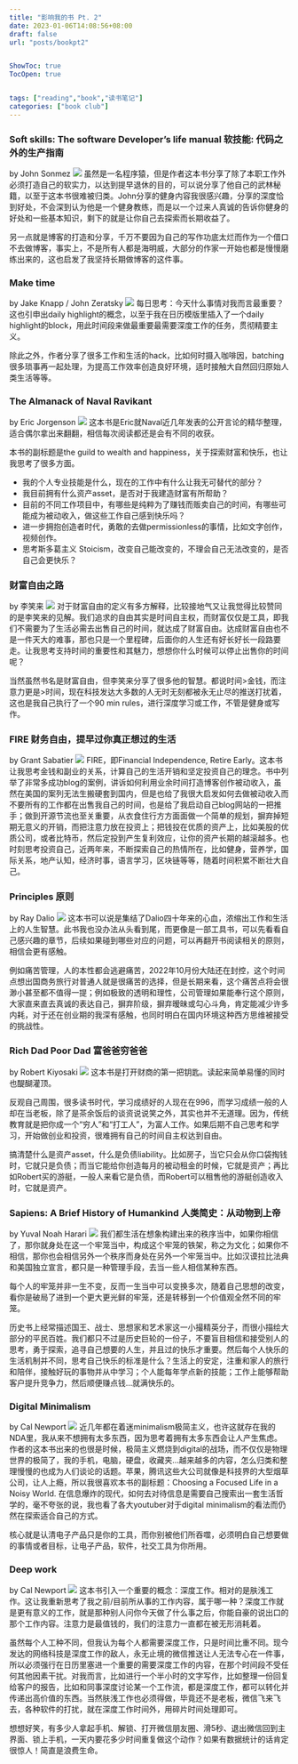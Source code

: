 ```yaml
---
title: "影响我的书 Pt. 2"
date: 2023-01-06T14:08:56+08:00
draft: false
url: "posts/bookpt2"


ShowToc: true
TocOpen: true


tags: ["reading","book","读书笔记"]
categories: ["book club"]
---
```


### Soft skills: The software Developer’s life manual 软技能: 代码之外的生产指南 
by John Sonmez
![](/img/softskillsbook.jpg)
虽然是一名程序猿，但是作者这本书分享了除了本职工作外必须打造自己的软实力，以达到提早退休的目的，可以说分享了他自己的武林秘籍，以至于这本书很难被归类。John分享的健身内容我很感兴趣，分享的深度恰到好处，不会深到认为他是一个健身教练，而是以一个过来人真诚的告诉你健身的好处和一些基本知识，剩下的就是让你自己去探索而长期收益了。

另一点就是博客的打造和分享，千万不要因为自己的写作功底太烂而作为一个借口不去做博客，事实上，不是所有人都是海明威，大部分的作家一开始也都是慢慢磨练出来的，这也启发了我坚持长期做博客的这件事。


### Make time 
by Jake Knapp / John Zeratsky
![](/img/maketimebook.jpg)
每日思考：今天什么事情对我而言最重要？这也引申出daily highlight的概念，以至于我在日历模版里插入了一个daily highlight的block，用此时间段来做最重要最需要深度工作的任务，贯彻精要主义。

除此之外，作者分享了很多工作和生活的hack，比如何时摄入咖啡因，batching很多琐事再一起处理，为提高工作效率创造良好环境，适时接触大自然回归原始人类生活等等。


### The Almanack of Naval Ravikant 
by Eric Jorgenson
![](/img/almanacknaval.jpg)
这本书是Eric就Naval近几年发表的公开言论的精华整理，适合偶尔拿出来翻翻，相信每次阅读都还是会有不同的收获。

本书的副标题是the guild to wealth and happiness，关于探索财富和快乐，也让我思考了很多方面。

- 我的个人专业技能是什么，现在的工作中有什么让我无可替代的部分？
- 我目前拥有什么资产asset，是否对于我建造财富有所帮助？
- 目前的不同工作项目中，有哪些是纯粹为了赚钱而贩卖自己的时间，有哪些可能成为被动收入，做这些工作自己感到快乐吗？
- 进一步拥抱创造者时代，勇敢的去做permissionless的事情，比如文字创作，视频创作。
- 思考斯多葛主义 Stoicism，改变自己能改变的，不理会自己无法改变的，是否自己会更快乐？

### 财富自由之路 
by 李笑来
![](/img/freedomlixiaolai.png)
对于财富自由的定义有多方解释，比较接地气又让我觉得比较赞同的是李笑来的见解。我们追求的自由其实是时间自主权，而财富仅仅是工具，即我们不需要为了生活必需去出售自己的时间，就达成了财富自由。达成财富自由也不是一件天大的难事，那也只是一个里程碑，后面你的人生还有好长好长一段路要走。让我思考支持时间的重要性和其魅力，想想你什么时候可以停止出售你的时间呢？

当然虽然书名是财富自由，但李笑来分享了很多他的智慧。都说时间>金钱，而注意力更是>时间，现在科技发达大多数的人无时无刻都被永无止尽的推送打扰着，这也是我自己执行了一个90 min rules，进行深度学习或工作，不管是健身或写作。


### FIRE 财务自由，提早过你真正想过的生活 
by Grant Sabatier
![](/img/firebook.jpg)
FIRE，即Financial Independence, Retire Early。这本书让我思考金钱和副业的关系，计算自己的生活开销和坚定投资自己的理念。书中列举了非常多成功blog的案例，讲诉如何利用业余时间打造博客创作被动收入，虽然在美国的案列无法生搬硬套到国内，但是也给了我很大启发如何去做被动收入而不要所有的工作都在出售我自己的时间，也是给了我启动自己blog网站的一把推手；做到开源节流也至关重要，从衣食住行方方面面做一个简单的规划，摒弃掉短期无意义的开销，而把注意力放在投资上；把钱投在优质的资产上，比如美股的优质公司，或者比特币，然后定投到产生复利效应，让你的资产长期的越滚越多。也时刻思考投资自己，近两年来，不断探索自己的热情所在，比如健身，营养学，国际关系，地产认知，经济时事，语言学习，区块链等等，随着时间积累不断壮大自己。


### Principles 原则 
by Ray Dalio
![](/img/principles.png)
这本书可以说是集结了Dalio四十年来的心血，浓缩出工作和生活上的人生智慧。此书我也没办法从头看到尾，而更像是一部工具书，可以先看看自己感兴趣的章节，后续如果碰到哪些对应的问题，可以再翻开书阅读相关的原则，相信会更有感触。

例如痛苦管理，人的本性都会逃避痛苦，2022年10月份大陆还在封控，这个时间点想出国商务旅行对普通人就是很痛苦的选择，但是长期来看，这个痛苦点将会很渺小甚至都不值得一提；例如极致的透明和理性，公司管理如果能奉行这个原则，大家直来直去真诚的表达自己，摒弃阶级，摒弃暧昧或勾心斗角，肯定能减少许多内耗，对于还在创业期的我深有感触，也同时明白在国内环境这种西方思维被接受的挑战性。


### Rich Dad Poor Dad 富爸爸穷爸爸 
by Robert Kiyosaki
![](/img/richdad.jpg)
这本书是打开财商的第一把钥匙。读起来简单易懂的同时也醍醐灌顶。

反观自己周围，很多读书时代，学习成绩好的人现在在996，而学习成绩一般的人却在当老板，除了是茶余饭后的谈资说说笑之外，其实也并不无道理。因为，传统教育就是把你成一个“穷人”和“打工人”，为富人工作。如果后期不自己思考和学习，开始做创业和投资，很难拥有自己的时间自主权达到自由。

搞清楚什么是资产asset，什么是负债liability。比如房子，当它只会从你口袋掏钱时，它就只是负债；而当它能给你创造每月的被动租金的时候，它就是资产；再比如Robert买的游艇，一般人来看它是负债，而Robert可以租售他的游艇创造收入时，它就是资产。


### Sapiens: A Brief History of Humankind 人类简史：从动物到上帝 
by Yuval Noah Harari
![](/img/sapiens.jpg)
我们都生活在想象构建出来的秩序当中，如果你相信了，那你就身处在这一个牢笼当中，构成这个牢笼的铁架，称之为文化；如果你不相信，那你也会相信另外一个秩序而身处在另外一个牢笼当中。比如汉谟拉比法典和美国独立宣言，都只是一种管理手段，去当一些人相信某种东西。

每个人的牢笼并非一生不变，反而一生当中可以变换多次，随着自己思想的改变，看你是破局了进到一个更大更光鲜的牢笼，还是转移到一个价值观全然不同的牢笼。

历史书上经常描述国王、战士、思想家和艺术家这一小撮精英分子，而很小描绘大部分的平民百姓。我们都只不过是历史巨轮的一份子，不要盲目相信和接受别人的思考，勇于探索，追寻自己想要的人生，并且过的快乐才重要。然后每个人快乐的生活机制并不同，思考自己快乐的标准是什么？生活上的安定，注重和家人的旅行和陪伴，接触好玩的事物并从中学习；个人能每年学点新的技能；工作上能够帮助客户提升竞争力，然后顺便赚点钱…就满快乐的。


### Digital Minimalism 
by Cal Newport
![](/img/digitalminimalism.jpg)
近几年都在着迷minimalism极简主义，也许这就存在我的NDA里，我从来不想拥有太多东西，因为思考着拥有太多东西会让人产生焦虑。作者的这本书出来的也很是时候，极简主义燃烧到digital的战场，而不仅仅是物理世界的极简了，我的手机，电脑，硬盘，收藏夹…越来越多的内容，怎么归类和整理慢慢的也成为人们谈论的话题。苹果，腾讯这些大公司就像是科技界的大型烟草公司，让人上瘾，所以我很喜欢本书的副标题：Choosing a Focused Life in a Noisy World. 在信息爆炸的现代，如何去对待信息是需要自己搜索出一套生活哲学的，毫不夸张的说，我也看了各大youtuber对于digital minimalism的看法而仍然在探索适合自己的方式。

核心就是认清电子产品只是你的工具，而你别被他们所吞噬，必须明白自己想要做的事情或者目标，让电子产品，软件，社交工具为你所用。


### Deep work 
by Cal Newport
![](/img/deepwork.jpg)
这本书引入一个重要的概念：深度工作。相对的是肤浅工作。这让我重新思考了我之前/目前所从事的工作内容，属于哪一种？深度工作就是更有意义的工作，就是那种别人问你今天做了什么事之后，你能自豪的说出口的那个工作内容。注意力是最值钱的，我们的注意力一直都在被无形消耗着。

虽然每个人工种不同，但我认为每个人都需要深度工作，只是时间比重不同。现今发达的网络科技是深度工作的敌人，永无止境的微信推送让人无法专心在一件事，所以必须强行在日历里塞进一个重要的需要深度工作的内容，在那个时间段不受任何其他因素干扰。对我而言，比如进行一个半小时的文字写作，比如整理一份回复给客户的报告，比如和同事深度讨论某一个工作流，都是深度工作，都可以转化并传递出高价值的东西。当然肤浅工作也必须得做，毕竟还不是老板，微信飞来飞去，各种软件的打扰，就在深度工作时间外，用碎片时间处理即可。

想想好笑，有多少人拿起手机、解锁、打开微信朋友圈、滑5秒、退出微信回到主界面、锁上手机，一天内要花多少时间重复做这个动作？如果有数据统计的话肯定很惊人！简直是浪费生命。